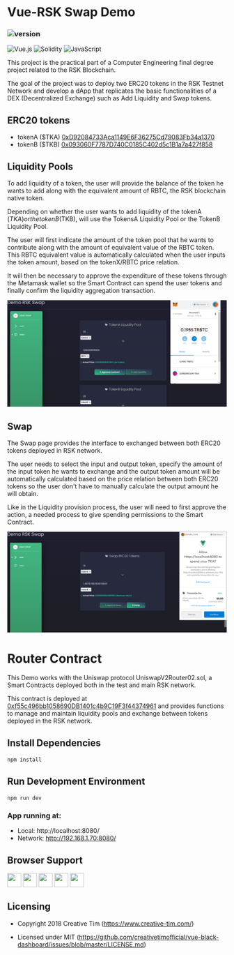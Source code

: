 # Vue-RSK Swap Demo
 ### ![version](https://img.shields.io/badge/release-v1.0-blue.svg)
 ![Vue.js](https://img.shields.io/badge/Vue.js-35495E?style=for-the-badge&logo=vue.js&logoColor=4FC08D)
 ![Solidity](https://img.shields.io/badge/Solidity-007ACC?style=for-the-badge&logo=solidity&logoColor=white)
 ![JavaScript](https://img.shields.io/badge/JavaScript-323330?style=for-the-badge&logo=javascript&logoColor=F7DF1E)

This project is the practical part of a Computer Engineering final degree project related to the RSK Blockchain. 

The goal of the project was to deploy two ERC20 tokens in the RSK Testnet Network and develop a dApp that replicates the basic functionalities of a DEX (Decentralized Exchange) such as Add Liquidity and Swap tokens. 


## ERC20 tokens

  - tokenA ($TKA) [0xD92084733Aca1149E6F36275Cd79083Fb34a1370](https://explorer.testnet.rsk.co/address/0xd92084733aca1149e6f36275cd79083fb34a1370)
  - tokenB ($TKB) [0x093060F7787D740C0185C402d5c1B1a7a427f858](https://explorer.testnet.rsk.co/address/0x093060f7787d740c0185c402d5c1b1a7a427f858)


## Liquidity Pools

To add liquidity of a token, the user will provide the balance of the token he wants to add along with the equivalent amount of RBTC, the RSK blockchain native token. 

Depending on whether the user wants to add liquidity of the tokenA ($TKA) or the tokenB ($TKB), will use the TokensA Liquidity Pool or the TokenB Liquidity Pool. 

The user will first indicate the amount of the token pool that he wants to contribute along with the amount of equivalent value of the RBTC token. This RBTC equivalent value is automatically calculated when the user inputs the token amount, based on the tokenX/RBTC price relation.  

It will then be necessary to approve the expenditure of these tokens through the Metamask wallet so the Smart Contract can spend the user tokens and finally confirm the liquidity aggregation transaction. 

![LiquidityPools](./public/img/LiquidityPools.PNG)

## Swap 

The Swap page provides the interface to exchanged between both ERC20 tokens deployed in RSK network. 

The user needs to select the input and output token, specify the amount of the input token he wants to exchange and the output token amount will be automatically calculated based on the price relation between both ERC20 tokens so the user don't have to manually calculate the output amount he will obtain. 

Like in the Liquidity provision process, the user will need to first approve the action, a needed process to give spending permissions to the Smart Contract. 

![Swap](./public/img/Swap.PNG)


# Router Contract

This Demo works with the Uniswap protocol UniswapV2Router02.sol, a Smart Contracts deployed both in the test and main RSK network. 

This contract is deployed at [0xf55c496bb1058690DB1401c4b9C19F3f44374961](https://explorer.testnet.rsk.co/address/0xf55c496bb1058690db1401c4b9c19f3f44374961) and provides functions to manage and maintain liquidity pools and exchange between tokens deployed in the RSK network. 

## Install Dependencies

```shell
npm install
```

## Run Development Environment

```shell
npm run dev
```

### App running at:
  - Local:   http://localhost:8080/
  - Network: http://192.168.1.70:8080/


## Browser Support

<img src="https://s3.amazonaws.com/creativetim_bucket/github/browser/chrome.png" width="32" height="32"> <img src="https://s3.amazonaws.com/creativetim_bucket/github/browser/firefox.png" width="32" height="32"> <img src="https://s3.amazonaws.com/creativetim_bucket/github/browser/edge.png" width="32" height="32"> <img src="https://s3.amazonaws.com/creativetim_bucket/github/browser/safari.png" width="32" height="32"> <img src="https://s3.amazonaws.com/creativetim_bucket/github/browser/opera.png" width="32" height="32">



## Licensing

- Copyright 2018 Creative Tim (https://www.creative-tim.com/)

- Licensed under MIT (https://github.com/creativetimofficial/vue-black-dashboard/issues/blob/master/LICENSE.md)


